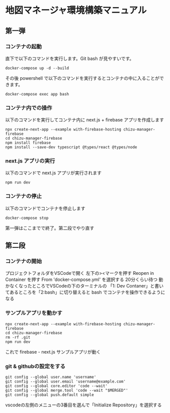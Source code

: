 # 地図マネージャ環境構築マニュアル

## 第一弾
### コンテナの起動
直下で以下のコマンドを実行します。Git bash が見やすいです。
```
docker-compose up -d --build
```
その後 powershell で以下のコマンドを実行するとコンテナの中に入ることができます。
```
docker-compose exec app bash
```

### コンテナ内での操作
以下のコマンドを実行してコンテナ内に next.js + firebase アプリを作成します
```
npx create-next-app --example with-firebase-hosting chizu-manager-firebase
cd chizu-manager-firebase
npm install firebase
npm install --save-dev typescript @types/react @types/node
```

### next.js アプリの実行
以下のコマンドで next.js アプリが実行されます
```
npm run dev
```

### コンテナの停止
以下のコマンドでコンテナを停止します
```
docker-compose stop
```
第一弾はここまでで終了。第二段でやり直す

## 第二段
### コンテナの開始
プロジェクトフォルダをVSCodeで開く
左下の><マークを押す
Reopen in Container を押す
From 'docker-compose.yml' を選択する
20分くらい待つ
動かなくなったところでVSCodeの下のターミナルの 「1: Dev Contaner」と書いてあるところを「2:bash」に切り替えると bash でコンテナを操作できるようになる

### サンプルアプリを動かす
```
npx create-next-app --example with-firebase-hosting chizu-manager-firebase
cd chizu-manager-firebase
rm -rf .git
npm run dev
```
これで firebase - next.js サンプルアプリが動く

### git & githubの設定をする
```
git config --global user.name 'username'
git config --global user.email 'username@example.com'
git config --global core.editor 'code --wait'
git config --global merge.tool 'code --wait "$MERGED"'
git config --global push.default simple
```
vscodeの左側のメニューの3番目を選んで「Initialize Repository」を選択する